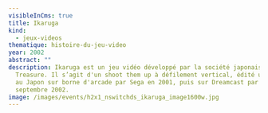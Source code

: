 ```yaml
---
visibleInCms: true
title: Ikaruga
kind:
  - jeux-videos
thematique: histoire-du-jeu-video
year: 2002
abstract: ""
description: Ikaruga est un jeu vidéo développé par la société japonaise
  Treasure. Il s’agit d'un shoot them up à défilement vertical, édité uniquement
  au Japon sur borne d'arcade par Sega en 2001, puis sur Dreamcast par ESP en
  septembre 2002.
image: /images/events/h2x1_nswitchds_ikaruga_image1600w.jpg
---
```

